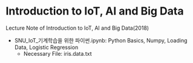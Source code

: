# Introduction to IoT, AI and Big Data
Lecture Note of Introduction to IoT, AI and Big Data(2018)

- SNU_IoT_기계학습을 위한 파이썬.ipynb: Python Basics, Numpy, Loading Data, Logistic Regression
  - Necessary File: iris.data.txt
